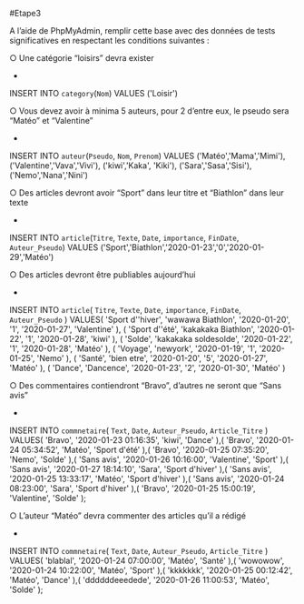 #Etape3

A l’aide de PhpMyAdmin, remplir cette base avec des données de tests significatives en
respectant les conditions suivantes :

○ Une catégorie “loisirs” devra exister

 -
 INSERT INTO `category`(`Nom`) VALUES ('Loisir') 

○ Vous devez avoir à minima 5 auteurs, pour 2 d’entre eux, le pseudo sera “Matéo”
et “Valentine”

-
INSERT INTO `auteur`(`Pseudo`, `Nom`, `Prenom`) 
VALUES ('Matéo','Mama','Mimi'), ('Valentine','Vava','Vivi'), ('kiwi','Kaka', 'Kiki'), ('Sara','Sasa','Sisi'), ('Nemo','Nana','Nini')


○ Des articles devront avoir “Sport” dans leur titre et “Biathlon” dans leur texte

-
INSERT INTO `article`(`Titre`, `Texte`, `Date`, `importance`, `FinDate`, `Auteur_Pseudo`) 
VALUES ('Sport','Biathlon','2020-01-23','0','2020-01-29','Matéo')

○ Des articles devront être publiables aujourd’hui

- 
INSERT INTO `article`(
    `Titre`,
    `Texte`,
    `Date`,
    `importance`,
    `FinDate`,
    `Auteur_Pseudo`
)
VALUES(
    'Sport d''hiver',
    'wawawa Biathlon',
    '2020-01-20',
    '1',
    '2020-01-27',
    'Valentine'
),
(
    'Sport d''été',
    'kakakaka Biathlon',
    '2020-01-22',
    '1',
    '2020-01-28',
    'kiwi'
),
(   'Solde',
    'kakakaka soldesolde',
    '2020-01-22',
    '1',
    '2020-01-28',
    'Matéo'
),
(
    'Voyage',
    'newyork',
    '2020-01-19',
    '1',
    '2020-01-25',
    'Nemo'
),
(
    'Santé',
    'bien etre',
    '2020-01-20',
    '5',
    '2020-01-27',
    'Matéo'
),
(
    'Dance',
    'Dancence',
    '2020-01-23',
    '2',
    '2020-01-30',
    'Matéo'
)

○ Des commentaires contiendront “Bravo”, d’autres ne seront que “Sans avis”

- 
INSERT INTO `commnetaire`(
    `Text`,
    `Date`,
    `Auteur_Pseudo`,
    `Article_Titre`
)
VALUES(
    'Bravo',
    '2020-01-23 01:16:35',
    'kiwi',
    'Dance'
),(
    'Bravo',
    '2020-01-24 05:34:52',
    'Matéo',
    'Sport d\'été'
),(
    'Bravo',
    '2020-01-25 07:35:20',
    'Nemo',
    'Solde'
),(
    'Sans avis',
    '2020-01-26 10:16:00',
    'Valentine',
    'Sport'
),(
    'Sans avis',
    '2020-01-27 18:14:10',
    'Sara',
    'Sport d\'hiver'
),(
    'Sans avis',
    '2020-01-25 13:33:17',
    'Matéo',
    'Sport d\'hiver'
),(
    'Sans avis',
    '2020-01-24 08:23:00',
    'Sara',
    'Sport d\'hiver'
),(
    'Bravo',
    '2020-01-25 15:00:19',
    'Valentine',
    'Solde'
);


○ L’auteur “Matéo” devra commenter des articles qu’il a rédigé

-
INSERT INTO `commnetaire`(
    `Text`,
    `Date`,
    `Auteur_Pseudo`,
    `Article_Titre`
)
VALUES(
    'blablal',
    '2020-01-24 07:00:00',
    'Matéo',
    'Santé'
),(
    'wowowow',
    '2020-01-24 10:22:00',
    'Matéo',
    'Sport'
),(
    'kkkkkkk',
    '2020-01-25 00:12:42',
    'Matéo',
    'Dance'
),(
    'ddddddeeedede',
    '2020-01-26 11:00:53',
    'Matéo',
    'Solde'
);

